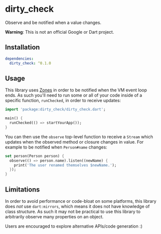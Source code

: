 # dirty_check

Observe and be notified when a value changes.

**Warning**: This is not an official Google or Dart project.

## Installation

```yaml
dependencies:
  dirty_check: ^0.1.0
```

## Usage

This library uses [Zones](https://www.dartlang.org/articles/libraries/zones) in
order to be notified when the VM event loop ends. As such you'll need to run
some or all of your code inside of a specific function, `runChecked`, in order
to receive updates:

```dart
import 'package:dirty_check/dirty_check.dart';

main() {
  runChecked(() => startYourApp());
}
```

You can then use the `observe` top-level function to receive a `Stream` which
updates when the observed method or closure changes in value. For example to
be notified when `Person#name` changes:

```dart
set person(Person person) {
  observe(() => person.name).listen((newName) {
    print('The user renamed themselves $newName.');
  });
}
```

## Limitations

In order to avoid performance or code-bloat on some platforms, this library
does *not* use `dart:mirrors`, which means it does not have knowledge of class
structure. As such it may not be practical to use this library to arbitrarily
observe many properties on an object.

Users are encouraged to explore alternative APIs/code generation :)